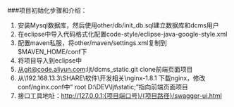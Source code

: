 ###项目初始化步骤和介绍：
1. 安装Mysql数据库，然后使用other/db/init_db.sql建立数据库和dcms用户
2. 在eclipse中导入代码格式化配置code-style/eclipse-java-google-style.xml
3. 配置maven私服，将other/maven/settings.xml复制到$MAVEN_HOME/conf下
4. 将项目导入到eclipse中
5. 从git@code.aliyun.com:ljt/dcms_static.git clone前端页面项目
6. 从\\192.168.13.3\SHARE\软件\开发相关\nginx-1.8.1 下载nginx，修改conf/nginx.conf中“ root   D:\DEV\ljt\static;”指向前端页面项目
7. 接口工具地址：http://127.0.0.1:{项目端口号}/{项目路径}/swagger-ui.html

